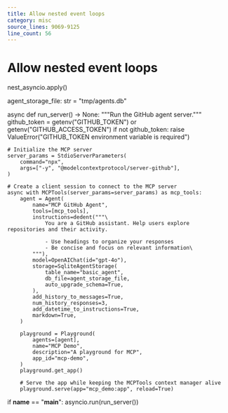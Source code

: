 ```yaml
---
title: Allow nested event loops
category: misc
source_lines: 9069-9125
line_count: 56
---
```


# Allow nested event loops
nest_asyncio.apply()

agent_storage_file: str = "tmp/agents.db"


async def run_server() -> None:
    """Run the GitHub agent server."""
    github_token = getenv("GITHUB_TOKEN") or getenv("GITHUB_ACCESS_TOKEN")
    if not github_token:
        raise ValueError("GITHUB_TOKEN environment variable is required")

    # Initialize the MCP server
    server_params = StdioServerParameters(
        command="npx",
        args=["-y", "@modelcontextprotocol/server-github"],
    )

    # Create a client session to connect to the MCP server
    async with MCPTools(server_params=server_params) as mcp_tools:
        agent = Agent(
            name="MCP GitHub Agent",
            tools=[mcp_tools],
            instructions=dedent("""\
                You are a GitHub assistant. Help users explore repositories and their activity.

                - Use headings to organize your responses
                - Be concise and focus on relevant information\
            """),
            model=OpenAIChat(id="gpt-4o"),
            storage=SqliteAgentStorage(
                table_name="basic_agent",
                db_file=agent_storage_file,
                auto_upgrade_schema=True,
            ),
            add_history_to_messages=True,
            num_history_responses=3,
            add_datetime_to_instructions=True,
            markdown=True,
        )

        playground = Playground(
            agents=[agent],
            name="MCP Demo",
            description="A playground for MCP",
            app_id="mcp-demo",
        )
        playground.get_app()

        # Serve the app while keeping the MCPTools context manager alive
        playground.serve(app="mcp_demo:app", reload=True)


if __name__ == "__main__":
    asyncio.run(run_server())

